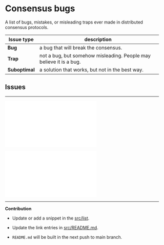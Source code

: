 # Consensus bugs

<!-- DO NOT EDIT README.md directly. It is built from [src/README.md](src/README.md). -->

A list of bugs, mistakes, or misleading traps ever made in distributed consensus protocols.

|  Issue type    | description                                                        |
|  ---           | ---                                                                |
| **Bug**        | a bug that will break the consensus.                               |
| **Trap**       | not a bug, but somehow misleading. People may believe it is a bug. |
| **Suboptimal** | a solution that works, but not in the best way.                    |

## Issues

<!-- START doctoc generated TOC please keep comment here to allow auto update -->
<!-- DON'T EDIT THIS SECTION, INSTEAD RE-RUN doctoc TO UPDATE -->


<!-- END doctoc generated TOC please keep comment here to allow auto update -->

<!-- #### List -->

---

![](list/classic-paxos-forget-decided-value.md)

![](list/raft-leader-step-down.md)

---

**Contribution**

- Update or add a snippet in the [src/list](src/list).

- Update the link entries in [src/README.md](src/README.md).

- `README.md` will be built in the next push to main branch.
